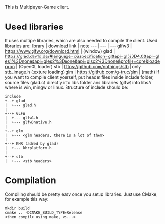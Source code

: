 This is Multiplayer-Game client.
# Used libraries
It uses multiple libraries, which are also
needed to compile the client. Used libraries are:
library | download link | note
--- | --- | ---
glfw3 | https://www.glfw.org/download.html | (window)
glad | https://glad.dav1d.de/#language=c&specification=gl&api=gl%3D4.0&api=gles1%3Dnone&api=gles2%3Dnone&api=glsc2%3Dnone&profile=core&loader=on | (OpenGL loader)
stb | https://github.com/nothings/stb | only stb_image.h (texture loading)
glm | https://github.com/g-truc/glm | (math)
If you want to compile client yourself, put header files inside include folder,
source files (glad.c) directly into libs folder and libraries (glfw) into
libs/<system>/ where <system> is win, mingw or linux. Structure of include
should be:
```
include
+--+ glad
|  +--- glad.h
|
+--+ GLFW
|  +--- glfw3.h
|  +--- glfw3native.h
|
+--+ glm
|  +--- <glm headers, there is a lot of them>
|
+--+ KHR (added by glad)
|  +--- khrplatform.h
|
+--+ stb
|  +--- <stb headers>
```
# Compilation
Compiling should be pretty easy once you setup libraries. Just use CMake, for example this way:
```shell
mkdir build
cmake .. -DCMAKE_BUILD_TYPE=Release
<then compile using make, vs...>
```

